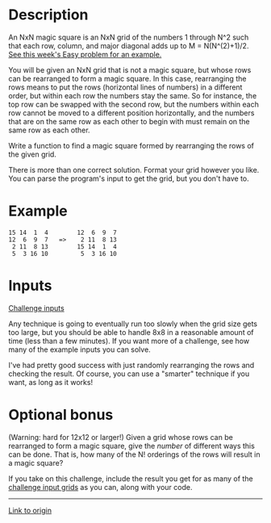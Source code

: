 # Description

An NxN magic square is an NxN grid of the numbers 1 through N^2 such that each row, column, and major diagonal adds up to M = N(N^(2)+1)/2. [See this week's Easy problem for an example.](https://www.reddit.com/r/dailyprogrammer/comments/4dccix/20160404_challenge_261_easy_verifying_3x3_magic/)

You will be given an NxN grid that is not a magic square, but whose rows can be rearranged to form a magic square. In this case, rearranging the rows means to put the rows (horizontal lines of numbers) in a different order, but within each row the numbers stay the same. So for instance, the top row can be swapped with the second row, but the numbers within each row cannot be moved to a different position horizontally, and the numbers that are on the same row as each other to begin with must remain on the same row as each other.

Write a function to find a magic square formed by rearranging the rows of the given grid.

There is more than one correct solution. Format your grid however you like. You can parse the program's input to get the grid, but you don't have to.

# Example

    15 14  1  4        12  6  9  7
    12  6  9  7   =>    2 11  8 13
     2 11  8 13        15 14  1  4
     5  3 16 10         5  3 16 10

# Inputs

[Challenge inputs](http://pastebin.com/tWzmKrJh)

Any technique is going to eventually run too slowly when the grid size gets too large, but you should be able to handle 8x8 in a reasonable amount of time (less than a few minutes). If you want more of a challenge, see how many of the example inputs you can solve.

I've had pretty good success with just randomly rearranging the rows and checking the result. Of course, you can use a "smarter" technique if you want, as long as it works!

# Optional bonus

(Warning: hard for 12x12 or larger!) Given a grid whose rows can be rearranged to form a magic square, give the *number* of different ways this can be done. That is, how many of the N! orderings of the rows will result in a magic square?

If you take on this challenge, include the result you get for as many of the [challenge input grids](http://pastebin.com/tWzmKrJh) as you can, along with your code.

---

[Link to origin](https://www.reddit.com/r/dailyprogrammer/4dmm44)